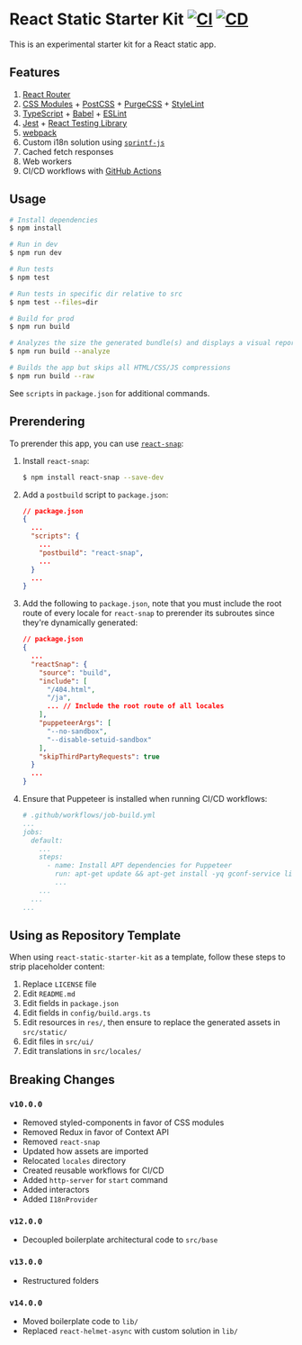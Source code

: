# React Static Starter Kit [![CI](https://github.com/andrewscwei/react-static-starter-kit/workflows/CI/badge.svg)](https://github.com/andrewscwei/react-static-starter-kit/actions?query=workflow%3ACI) [![CD](https://github.com/andrewscwei/react-static-starter-kit/workflows/CD/badge.svg)](https://github.com/andrewscwei/react-static-starter-kit/actions?query=workflow%3ACD)

This is an experimental starter kit for a React static app.

## Features

1. [React Router](https://reacttraining.com/react-router/)
2. [CSS Modules](https://github.com/css-modules/css-modules) + [PostCSS](https://postcss.org/) + [PurgeCSS](https://purgecss.com/) + [StyleLint](https://stylelint.io/)
3. [TypeScript](https://www.typescriptlang.org/) + [Babel](https://babeljs.io/) + [ESLint](https://eslint.org/)
4. [Jest](https://jestjs.io/) + [React Testing Library](https://testing-library.com/docs/react-testing-library/)
5. [webpack](https://webpack.js.org/)
6. Custom i18n solution using [`sprintf-js`](https://www.npmjs.com/package/sprintf-js)
7. Cached fetch responses
8. Web workers
9. CI/CD workflows with [GitHub Actions](https://github.com/features/actions)

## Usage

```sh
# Install dependencies
$ npm install

# Run in dev
$ npm run dev

# Run tests
$ npm test

# Run tests in specific dir relative to src
$ npm test --files=dir

# Build for prod
$ npm run build

# Analyzes the size the generated bundle(s) and displays a visual report in the default browser
$ npm run build --analyze

# Builds the app but skips all HTML/CSS/JS compressions
$ npm run build --raw
```

See `scripts` in `package.json` for additional commands.

## Prerendering

To prerender this app, you can use [`react-snap`](https://www.npmjs.com/package/react-snap):

1. Install `react-snap`:
    ```sh
    $ npm install react-snap --save-dev
    ```
2. Add a `postbuild` script to `package.json`:
    ```json
    // package.json
    {
      ...
      "scripts": {
        ...
        "postbuild": "react-snap",
        ...
      }
      ...
    }
    ```
3. Add the following to `package.json`, note that you must include the root route of every locale for `react-snap` to prerender its subroutes since they're dynamically generated:
    ```json
    // package.json
    {
      ...
      "reactSnap": {
        "source": "build",
        "include": [
          "/404.html",
          "/ja",
          ... // Include the root route of all locales
        ],
        "puppeteerArgs": [
          "--no-sandbox",
          "--disable-setuid-sandbox"
        ],
        "skipThirdPartyRequests": true
      }
      ...
    }
    ```
4. Ensure that Puppeteer is installed when running CI/CD workflows:
    ```yml
    # .github/workflows/job-build.yml
    ...
    jobs:
      default:
        ...
        steps:
          - name: Install APT dependencies for Puppeteer
            run: apt-get update && apt-get install -yq gconf-service libasound2 libatk1.0-0 libatk-bridge2.0-0 libc6 libcairo2 libcups2 libdbus-1-3 libexpat1 libfontconfig1 libgcc1 libgconf-2-4 libgdk-pixbuf2.0-0 libglib2.0-0 libgtk-3-0 libnspr4 libpango-1.0-0 libpangocairo-1.0-0 libstdc++6 libx11-6 libx11-xcb1 libxcb1 libxcomposite1 libxcursor1 libxdamage1 libxext6 libxfixes3 libxi6 libxrandr2 libxrender1 libxss1 ca-certificates fonts-liberation libappindicator1 libnss3 lsb-release xdg-utils wget
            ...
        ...
      ...
    ...
    ```

## Using as Repository Template

When using `react-static-starter-kit` as a template, follow these steps to strip placeholder content:

1. Replace `LICENSE` file
2. Edit `README.md`
3. Edit fields in `package.json`
4. Edit fields in `config/build.args.ts`
5. Edit resources in `res/`, then ensure to replace the generated assets in `src/static/`
6. Edit files in `src/ui/`
7. Edit translations in `src/locales/`

## Breaking Changes

### `v10.0.0`

- Removed styled-components in favor of CSS modules
- Removed Redux in favor of Context API
- Removed `react-snap`
- Updated how assets are imported
- Relocated `locales` directory
- Created reusable workflows for CI/CD
- Added `http-server` for `start` command
- Added interactors
- Added `I18nProvider`

### `v12.0.0`

- Decoupled boilerplate architectural code to `src/base`

### `v13.0.0`

- Restructured folders

### `v14.0.0`

- Moved boilerplate code to `lib/`
- Replaced `react-helmet-async` with custom solution in `lib/`
